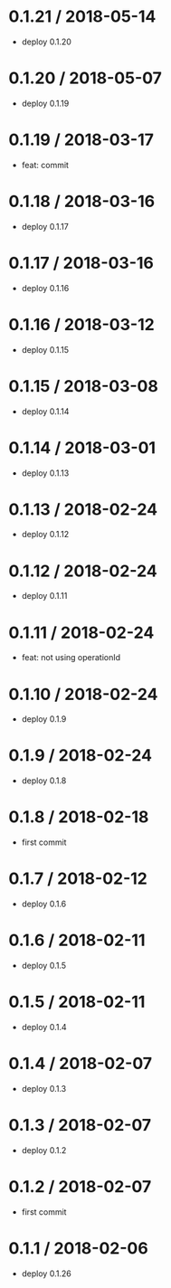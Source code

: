 0.1.21 / 2018-05-14
==================

* deploy 0.1.20

0.1.20 / 2018-05-07
==================

* deploy 0.1.19

0.1.19 / 2018-03-17
==================

* feat: commit

0.1.18 / 2018-03-16
==================

* deploy 0.1.17

0.1.17 / 2018-03-16
==================

* deploy 0.1.16

0.1.16 / 2018-03-12
==================

* deploy 0.1.15

0.1.15 / 2018-03-08
==================

* deploy 0.1.14

0.1.14 / 2018-03-01
==================

* deploy 0.1.13

0.1.13 / 2018-02-24
==================

* deploy 0.1.12

0.1.12 / 2018-02-24
==================

* deploy 0.1.11

0.1.11 / 2018-02-24
==================

* feat: not using operationId

0.1.10 / 2018-02-24
==================

* deploy 0.1.9

0.1.9 / 2018-02-24
==================

* deploy 0.1.8

0.1.8 / 2018-02-18
==================

* first commit

0.1.7 / 2018-02-12
==================

* deploy 0.1.6

0.1.6 / 2018-02-11
==================

* deploy 0.1.5

0.1.5 / 2018-02-11
==================

* deploy 0.1.4

0.1.4 / 2018-02-07
==================

* deploy 0.1.3

0.1.3 / 2018-02-07
==================

* deploy 0.1.2

0.1.2 / 2018-02-07
==================

* first commit

0.1.1 / 2018-02-06
==================

* deploy 0.1.26


